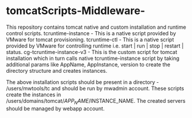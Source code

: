 # tomcatScripts-Middleware-
This repository contains tomcat native and custom installation and runtime control scripts.
tcruntime-instance          - This is a native script provided by VMware for tomcat provisioning.
tcruntime-ctl               - This is a native script provided by VMware for controlling runtime i.e. start | run | stop | restart | status.
cg-tcruntime-instance-v3    - This is the custom script for tomcat installation which in turn calls native tcruntime-instance script by taking additional params like AppName, AppInstance, version to create the directory structure and creates instances.


The above installation scripts should be present in a directory - /users/mwtools/tc and should be run by mwadmin account.
These scripts create the instances in /users/domains/tomcat/$APP_NAME/$INSTANCE_NAME. 
The created servers should be managed by webapp account.
